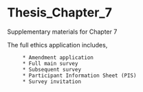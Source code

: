 # Thesis_Chapter_7
Supplementary materials for Chapter 7


The full ethics application includes,

         * Amendment application
         * Full main survey
         * Subsequent survey
         * Participant Information Sheet (PIS)
         * Survey invitation

